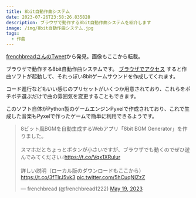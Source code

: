 ```yaml
---
title: 8bit自動作曲システム
date: 2023-07-26T23:58:26.835828
description: ブラウザで動作する8bit自動作曲システムを紹介します
image: /img/8bit自動作曲システム.jpg
tags:
  - 作曲
---
```

[frenchbreadさんのTweet](https://retro-bgm-generator.web.app/)から発見。画像もここから転載。

ブラウザで動作する8bit自動作曲システムです。
[ブラウザでアクセス](https://retro-bgm-generator.web.app/) すると作曲ソフトが起動して、それっぽい8bitゲームサウンドを作成してくれます。

コード進行などもいい感じのプリセットがいくつか用意されており、これらをポチポチ選ぶだけで曲の雰囲気を変更することもできます。

このソフト自体がPython製のゲームエンジンPyxelで作成されており、これで生成した音楽もPyxelで作ったゲームで簡単に利用できるようです。



<blockquote class="twitter-tweet"><p lang="ja" dir="ltr">8ビット風BGMを自動生成するWebアプリ「8bit BGM Generator」を作りました。<br><br>スマホだとちょっとボタンが小さいですが、ブラウザでも動くのでぜひ遊んでみてください🎶<a href="https://t.co/Vqx1XRulur">https://t.co/Vqx1XRulur</a><br><br>詳しい説明（ローカル版のダウンロードもここから）<a href="https://t.co/3fTlrJ5vk3">https://t.co/3fTlrJ5vk3</a> <a href="https://t.co/5hCuqNIZzZ">pic.twitter.com/5hCuqNIZzZ</a></p>&mdash; frenchbread (@frenchbread1222) <a href="https://twitter.com/frenchbread1222/status/1659480882233905152?ref_src=twsrc%5Etfw">May 19, 2023</a></blockquote>
<script async src="https://platform.twitter.com/widgets.js" charset="utf-8"></script>


